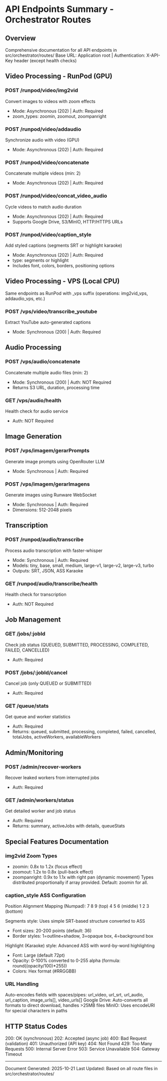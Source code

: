 # API Endpoints Summary - Orchestrator Routes

## Overview

Comprehensive documentation for all API endpoints in src/orchestrator/routes/
Base URL: Application root | Authentication: X-API-Key header (except health checks)

## Video Processing - RunPod (GPU)

### POST /runpod/video/img2vid
Convert images to videos with zoom effects
- Mode: Asynchronous (202) | Auth: Required
- zoom_types: zoomin, zoomout, zoompanright

### POST /runpod/video/addaudio
Synchronize audio with video (GPU)
- Mode: Asynchronous (202) | Auth: Required

### POST /runpod/video/concatenate
Concatenate multiple videos (min: 2)
- Mode: Asynchronous (202) | Auth: Required

### POST /runpod/video/concat_video_audio
Cycle videos to match audio duration
- Mode: Asynchronous (202) | Auth: Required
- Supports Google Drive, S3/MinIO, HTTP/HTTPS URLs

### POST /runpod/video/caption_style
Add styled captions (segments SRT or highlight karaoke)
- Mode: Asynchronous (202) | Auth: Required
- type: segments or highlight
- Includes font, colors, borders, positioning options

## Video Processing - VPS (Local CPU)

Same endpoints as RunPod with _vps suffix (operations: img2vid_vps, addaudio_vps, etc.)

### POST /vps/video/transcribe_youtube
Extract YouTube auto-generated captions
- Mode: Synchronous (200) | Auth: Required

## Audio Processing

### POST /vps/audio/concatenate
Concatenate multiple audio files (min: 2)
- Mode: Synchronous (200) | Auth: NOT Required
- Returns S3 URL, duration, processing time

### GET /vps/audio/health
Health check for audio service
- Auth: NOT Required

## Image Generation

### POST /vps/imagem/gerarPrompts
Generate image prompts using OpenRouter LLM
- Mode: Synchronous | Auth: Required

### POST /vps/imagem/gerarImagens
Generate images using Runware WebSocket
- Mode: Synchronous | Auth: Required
- Dimensions: 512-2048 pixels

## Transcription

### POST /runpod/audio/transcribe
Process audio transcription with faster-whisper
- Mode: Synchronous | Auth: Required
- Models: tiny, base, small, medium, large-v1, large-v2, large-v3, turbo
- Outputs: SRT, JSON, ASS Karaoke

### GET /runpod/audio/transcribe/health
Health check for transcription
- Auth: NOT Required

## Job Management

### GET /jobs/:jobId
Check job status (QUEUED, SUBMITTED, PROCESSING, COMPLETED, FAILED, CANCELLED)
- Auth: Required

### POST /jobs/:jobId/cancel
Cancel job (only QUEUED or SUBMITTED)
- Auth: Required

### GET /queue/stats
Get queue and worker statistics
- Auth: Required
- Returns: queued, submitted, processing, completed, failed, cancelled, totalJobs, activeWorkers, availableWorkers

## Admin/Monitoring

### POST /admin/recover-workers
Recover leaked workers from interrupted jobs
- Auth: Required

### GET /admin/workers/status
Get detailed worker and job status
- Auth: Required
- Returns: summary, activeJobs with details, queueStats

## Special Features Documentation

### img2vid Zoom Types
- zoomin: 0.8x to 1.2x (focus effect)
- zoomout: 1.2x to 0.8x (pull-back effect)
- zoompanright: 0.9x to 1.1x with right pan (dynamic movement)
Types distributed proportionally if array provided. Default: zoomin for all.

### caption_style ASS Configuration
Position Alignment Mapping (Numpad):
  7 8 9  (top)
  4 5 6  (middle)
  1 2 3  (bottom)

Segments style: Uses simple SRT-based structure converted to ASS
- Font sizes: 20-200 points (default: 36)
- Border styles: 1=outline+shadow, 3=opaque box, 4=background box

Highlight (Karaoke) style: Advanced ASS with word-by-word highlighting
- Font: Large (default 72pt)
- Opacity: 0-100% converted to 0-255 alpha (formula: round((opacity/100)*255))
- Colors: Hex format (#RRGGBB)

### URL Handling
Auto-encodes fields with spaces/pipes: url_video, url_srt, url_audio, url_caption, image_urls[], video_urls[]
Google Drive: Auto-converts all formats to direct download, handles >25MB files
MinIO: Uses encodeURI for special characters in paths

## HTTP Status Codes
200: OK (synchronous)
202: Accepted (async job)
400: Bad Request (validation)
401: Unauthorized (API key)
404: Not Found
429: Too Many Requests
500: Internal Server Error
503: Service Unavailable
504: Gateway Timeout

---
Document Generated: 2025-10-21
Last Updated: Based on all route files in src/orchestrator/routes/
